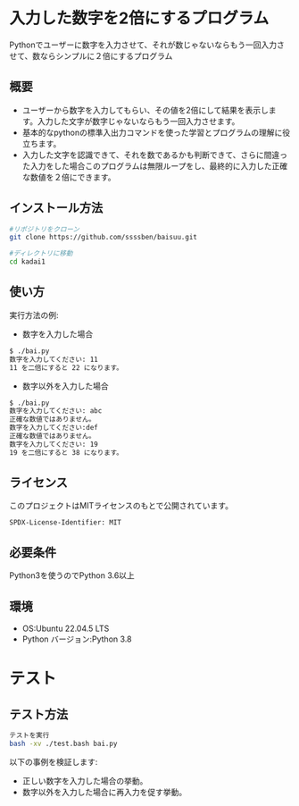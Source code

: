 # 入力した数字を2倍にするプログラム

Pythonでユーザーに数字を入力させて、それが数じゃないならもう一回入力させて、数ならシンプルに２倍にするプログラム

## 概要

- ユーザーから数字を入力してもらい、その値を2倍にして結果を表示します。入力した文字が数字じゃないならもう一回入力させます。
- 基本的なpythonの標準入出力コマンドを使った学習とプログラムの理解に役立ちます。
- 入力した文字を認識できて、それを数であるかも判断できて、さらに間違った入力をした場合このプログラムは無限ループをし、最終的に入力した正確な数値を２倍にできます。

## インストール方法

```bash
#リポジトリをクローン
git clone https://github.com/ssssben/baisuu.git

#ディレクトリに移動
cd kadai1
```
## 使い方

実行方法の例:

- 数字を入力した場合

```bash
$ ./bai.py
数字を入力してください: 11
11 を二倍にすると 22 になります。
```
- 数字以外を入力した場合
```bash
$ ./bai.py
数字を入力してください: abc
正確な数値ではありません。
数字を入力してください:def
正確な数値ではありません。
数字を入力してください: 19
19 を二倍にすると 38 になります。
```

## ライセンス

このプロジェクトはMITライセンスのもとで公開されています。
```test
SPDX-License-Identifier: MIT
```
## 必要条件
Python3を使うのでPython 3.6以上

## 環境
- OS:Ubuntu 22.04.5 LTS
- Python バージョン:Python 3.8

# テスト

## テスト方法
```bash
テストを実行
bash -xv ./test.bash bai.py
```
以下の事例を検証します:
- 正しい数字を入力した場合の挙動。
- 数字以外を入力した場合に再入力を促す挙動。
